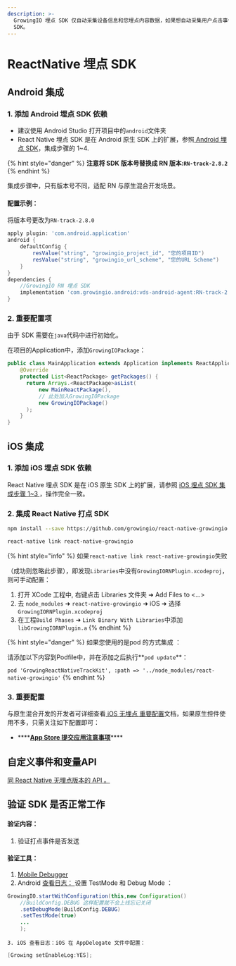 ```yaml
---
description: >-
  GrowingIO 埋点 SDK 仅自动采集设备信息和您埋点内容数据，如果想自动采集用户点击事件或者页面访问事件等， 请集成 ReactNative 无埋点
  SDK。
---
```


# ReactNative 埋点 SDK

## Android 集成

### 1. 添加 Android 埋点 SDK 依赖

* 建议使用 Android Studio 打开项目中的`android`文件夹
* React  Native 埋点 SDK 是在 Android 原生 SDK 上的扩展，参照[ Android 埋点 SDK](../android-sdk/android-mai-dian-sdk.md#ji-cheng-mai-dian-sdk)，集成步骤的 1~4.

{% hint style="danger" %}
**注意将 SDK 版本号替换成 RN 版本:`RN-track-2.8.2`**
{% endhint %}

集成步骤中，只有版本号不同，适配 RN 与原生混合开发场景。

#### 配置示例：

将版本号更改为`RN-track-2.8.0`

```groovy
apply plugin: 'com.android.application'
android {
    defaultConfig {
        resValue("string", "growingio_project_id", "您的项目ID")
        resValue("string", "growingio_url_scheme", "您的URL Scheme")
    }
}
dependencies {
    //GrowingIO RN 埋点 SDK
    implementation 'com.growingio.android:vds-android-agent:RN-track-2.8.0@aar'
}
```

### 2. 重要配置项

由于 SDK 需要在`java`代码中进行初始化。

在项目的Application中，添加`GrowingIOPackage`：

```java
public class MainApplication extends Application implements ReactApplication {
    @Override
    protected List<ReactPackage> getPackages() {
      return Arrays.<ReactPackage>asList(
          new MainReactPackage(), 
          // 此处加入GrowingIOPackage
          new GrowingIOPackage()
      );
    }
}
```



## iOS 集成

### 1. **添加 iOS 埋点 SDK 依赖**

React  Native 埋点 SDK 是在 iOS 原生 SDK 上的扩展，请参照 [iOS 埋点 SDK 集成步骤 1~3 ](../ios-sdk-1/mai-dian-sdk-ji-cheng.md#mai-dian-sdk-ji-cheng)，操作完全一致。

### 2. 集成 React Native 打点 SDK

```bash
npm install --save https://github.com/growingio/react-native-growingio.git#0.0.7
```

```bash
react-native link react-native-growingio 
```

{% hint style="info" %}
如果`react-native link react-native-growingio`失败

（成功则忽略此步骤），即发现`Libraries`中没有`GrowingIORNPlugin.xcodeproj`，则可手动配置：

1. 打开 XCode 工程中, 右键点击 Libraries 文件夹 ➜ Add Files to &lt;...&gt; 
2. 去 `node_modules`  ➜ `react-native-growingio` ➜ iOS ➜ 选择 `GrowingIORNPlugin.xcodeproj` 
3. 在工程`Build Phases` ➜ `Link Binary With Libraries`中添加`libGrowingIORNPlugin.a`
{% endhint %}

{% hint style="danger" %}
如果您使用的是pod 的方式集成 ：

请添加以下内容到Podfile中，并在添加之后执行**`pod update`**：

`pod 'GrowingReactNativeTrackKit', :path => '../node_modules/react-native-growingio'`
{% endhint %}

### **3. 重要配置**

与原生混合开发的开发者可详细查看[ iOS 无埋点 重要配置](../ios-sdk-1/ios-sdk.md#zhong-yao-pei-zhi)文档，如果原生控件使用不多，只需关注如下配置即可：

* \*\*\*\*[**App Store 提交应用注意事项**](../ios-sdk-1/ios-sdk.md#zai-app-store-ti-jiao-ying-yong)\*\*\*\*



## 自定义事件和变量API

[同 React Native 无埋点版本的 API 。](./#zi-ding-yi-shi-jian-he-bian-liang-api)



## 验证 SDK 是否正常工作

#### 验证内容：

1. 验证打点事件是否发送

#### 验证工具：

1. [Mobile Debugger](../growingio-debugger/)
2. Android [查看日志： ](../android-sdk/android-sdk.md#she-zhi-debug-mo-shi)设置 TestMode  和 Debug Mode ：

```java
GrowingIO.startWithConfiguration(this,new Configuration()
    //BuildConfig.DEBUG 这样配置就不会上线忘记关闭
    .setDebugMode(BuildConfig.DEBUG)
    .setTestMode(true)
    ...
    );
```

    3. iOS 查看日志：iOS 在 AppDelegate 文件中配置：

```objectivec
[Growing setEnableLog:YES];
```





